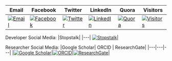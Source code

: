 |Email|Facebook|Twitter|LinkedIn|Quora|Visitors|
|---|---|---|---|---|---|
|[![Email](https://img.shields.io/badge/Gmail-white?logo=GMail&style=flat&logoColor=red)](mailto:ram.nath241089@gmail.com)|[![Facebook](https://img.shields.io/badge/Facebook-blue?logo=Facebook&style=flat&logoColor=white)](https://www.facebook.com/Mayurram)|[![Twitter](https://img.shields.io/badge/Twitter-00acee?logo=Twitter&style=flat&logoColor=white)](https://twitter.com/RamMayur)|[![LinkedIn](https://img.shields.io/badge/LinkedIn-1864ab?logo=LinkedIn&style=flat&logoColor=white)](https://www.linkedin.com/in/mayurpatil7/)|[![Quora](https://img.shields.io/badge/Quora-darkred?logo=Quora&style=flat&logoColor=white)](https://www.quora.com/profile/मयूर-पाटील-Mayur-Patil)|[![Visitors](https://visitor-badge.glitch.me/badge?page_id=ramlaxman.visitor-badge)](https://github.com/ramlaxman)|

Developer Social Media:
|Stopstalk|
|---|
[![Stopstalk](https://img.shields.io/badge/Stopstalk-red?logo=Stopstalk&style=flat&labelColor=red)](https://www.stopstalk.com/user/profile/mayurp7)|


<!-- Third Party Modules
1. Logos are taken from https://simpleicons.org
2. URL format logonamewithoutspace-badge-color
-->

Researcher Social Media:
|Google Scholar| ORCID | ResearchGate|
|---|---|---|
|[![Google Scholar](https://img.shields.io/badge/GoogleScholar-4285F4.svg?logo=google-scholar&style=flat&logoColor=white)](https://scholar.google.co.in/citations?user=JRhkWgoAAAAJ&hl=en)|[![ORCID](https://img.shields.io/badge/ORCID-A6CE39.svg?logo=orcid&style=flat&logoColor=white)](https://orcid.org/0000-0003-2220-3776)|[![ResearchGate](https://img.shields.io/badge/ResearchGate-00CCBB.svg?logo=ResearchGate&style=flat&logoColor=white)](https://www.researchgate.net/profile/Mayur_Patil13)|
